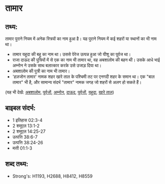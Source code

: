 # तामार #

## तथ्य: ##

तामार पुराने नियम में अनेक स्त्रियों का नाम हुआ है। यह पुराने नियम में कई शहरों या स्थानों का भी नाम था।

* तामार यहूदा की बहू का नाम था। उससे पेरेज उत्पन्न हुआ जो यीशु का पूर्वज था।
* राजा दाऊद की पुत्रियों में से एक का नाम भी तामार था, वह अबशालोम की बहन थी। उसके आधे भाई अम्नोन ने उसके साथ बलात्कार करके उसे उजाड़ दिया था।
* अबशालोम की पुत्री का नाम भी तामार।
* 'हज़जोन तामार' नामक शहर खारे ताल के पश्चिमी तट पर एनगदी शहर के समान था। एक "बाल तामार" भी है, और सामान्य संदर्भ "तामार" नामक जगह जो शहरों से अलग हो सकते हैं।

(यह भी देखें: [अबशालोम](../absalom.md), [पूर्वजों](../father.md), [अम्नोन](../amnon.md), [दाऊद](../david.md), [पूर्वजों](../father.md), [यहूदा](../judah.md), [खारे ताल](../saltsea.md))

## बाइबल संदर्भ: ##

* 1 इतिहास 02:3-4
* 2 शमूएल 13:1-2
* 2 शमूएल 14:25-27
* उत्पत्ति 38:6-7
* उत्पत्ति 38:24-26
* मत्ती 01:1-3

## शब्द तथ्य: ##

* Strong's: H1193, H2688, H8412, H8559
